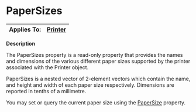 




<h1 class="heading"><span class="name">PaperSizes</span></h1>

| Applies To: | [Printer](./printer.md) |
| --- | ---  |


**Description**


The PaperSizes property is a read-only property that provides the names and dimensions of the various different paper sizes supported by the printer associated with the Printer object.


PaperSizes is a nested vector of 2-element vectors which contain the name, and height and width of each paper size respectively. Dimensions are reported in tenths of a millimetre.


You may set or query the current paper size using the [PaperSize](PaperSize.htm) property.



